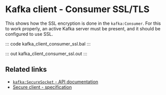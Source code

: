 # Kafka client - Consumer SSL/TLS

This shows how the SSL encryption is done in the `kafka:Consumer`. For this to work properly, an active Kafka server must be present, and it should be configured to use SSL.

::: code kafka_client_consumer_ssl.bal :::

::: out kafka_client_consumer_ssl.out :::

## Related links
- [`kafka:SecureSocket` - API documentation](https://lib.ballerina.io/ballerinax/kafka/3.4.0/records/SecureSocket)
- [Secure client - specification](https://github.com/ballerina-platform/module-ballerinax-kafka/blob/master/docs/spec/spec.md#4212-secure-client)
